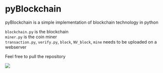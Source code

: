 # pyBlockchain
pyBlockchain is a simple implementation of blockchain technology in python

`blockchain.py` is the blockchain<br>
`miner.py` is the coin miner<br>
`transaction.py`, `verify.py`, `block`, `NV_block`, `mine` needs to be uploaded on a webserver<br>

Feel free to pull the repository

<img src="https://i.imgur.com/h9M0NhJ.gif">
